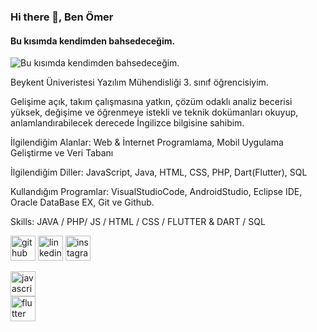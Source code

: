 ### Hi there 👋, Ben Ömer
#### Bu kısımda kendimden bahsedeceğim.
![Bu kısımda kendimden bahsedeceğim.](https://media.istockphoto.com/vectors/software-engineering-banner-and-icons-vector-id636526232?s=612x612)

Beykent Üniveristesi Yazılım Mühendisliği  3. sınıf  öğrencisiyim. 

Gelişime açık, takım çalışmasına yatkın, çözüm odaklı analiz becerisi yüksek, değişime ve öğrenmeye istekli ve  teknik dokümanları okuyup, anlamlandırabilecek derecede İngilizce bilgisine sahibim.

İlgilendiğim Alanlar: Web & İnternet Programlama, Mobil Uygulama Geliştirme ve Veri Tabanı

İlgilendiğim Diller: JavaScript, Java, HTML, CSS, PHP, Dart(Flutter), SQL

Kullandığım Programlar: VisualStudioCode, AndroidStudio, Eclipse IDE, Oracle DataBase EX, Git ve Github.

Skills:  JAVA / PHP/ JS / HTML / CSS / FLUTTER & DART / SQL



[<img src='https://cdn.jsdelivr.net/npm/simple-icons@3.0.1/icons/github.svg' alt='github' height='40'>](https://github.com/omermustekiin)  [<img src='https://cdn.jsdelivr.net/npm/simple-icons@3.0.1/icons/linkedin.svg' alt='linkedin' height='40'>](https://www.linkedin.com/in/omermustekiin/)  [<img src='https://cdn.jsdelivr.net/npm/simple-icons@3.0.1/icons/instagram.svg' alt='instagram' height='40'>](https://www.instagram.com/omermustekiin/)  

[<img src='https://cdn.jsdelivr.net/npm/simple-icons@3.0.1/icons/javascript.svg' alt='javascript' height='40'>](https://flyclipart.com/thumb2/computer-icons-logo-brand-javascript-javaserver-pages-free-892749.png)  
[<img src='https://cdn.jsdelivr.net/npm/simple-icons@3.0.1/icons/flutter.svg' alt='flutter' height='40'>](http://mzkarakas.com/wp-content/uploads/2020/06/flutterlogo.jpg)  


